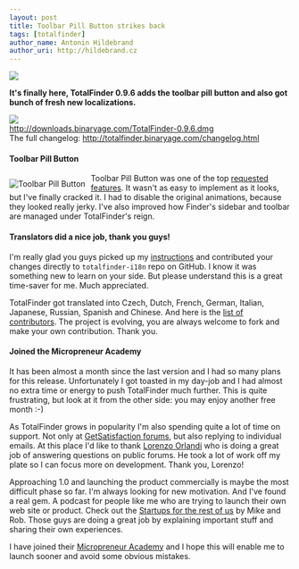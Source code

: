 ```yaml
---
layout: post
title: Toolbar Pill Button strikes back
tags: [totalfinder]
author_name: Antonin Hildebrand
author_uri: http://hildebrand.cz
---
```


<img src="{{site.url}}/shared/img/icons/totalfinder-64.png" class="intro-icon"/>

**It's finally here, TotalFinder 0.9.6 adds the toolbar pill button and also got bunch of fresh new localizations.**

<div class="blog-download">
    <a class="download-link" href="http://downloads.binaryage.com/TotalFinder-0.9.6.dmg"><img src="{{site.url}}/shared/img/small-download-button.png"/><div>http://downloads.binaryage.com/TotalFinder-0.9.6.dmg</div></a>
    <div class="download-note">The full changelog: <a href="http://totalfinder.binaryage.com/changelog.html">http://totalfinder.binaryage.com/changelog.html</a></div>
</div>

#### Toolbar Pill Button

<img class="clear blog-image-border" style="float:left; margin-right: 10px; margin-top:10px" src="{{site.url}}/images/totalfinder-toolbar-pill-button.png" title="Toolbar Pill Button">

Toolbar Pill Button was one of the top <a href="http://getsatisfaction.com/binaryage/topics/toolbar_pill_button_missing">requested features</a>. It wasn't as easy to implement as it looks, but I've finally cracked it. I had to disable the original animations, because they looked really jerky. I've also improved how Finder's sidebar and toolbar are managed under TotalFinder's reign.

#### Translators did a nice job, thank you guys!

I'm really glad you guys picked up my [instructions](http://github.com/binaryage/totalfinder-i18n) and contributed your changes directly to `totalfinder-i18n` repo on GitHub. I know it was something new to learn on your side. But please understand this is a great time-saver for me. Much appreciated.

TotalFinder got translated into Czech, Dutch, French, German, Italian, Japanese, Russian, Spanish and Chinese. And here is the [list of contributors](http://github.com/binaryage/totalfinder-i18n/contributors). The project is evolving, you are always welcome to fork and make your own contribution. Thank you.

#### Joined the Micropreneur Academy

It has been almost a month since the last version and I had so many plans for this release. Unfortunately I got toasted in my day-job and I had almost no extra time or energy to push TotalFinder much further. This is quite frustrating, but look at it from the other side: you may enjoy another free month :-)

As TotalFinder grows in popularity I'm also spending quite a lot of time on support. Not only at [GetSatisfaction forums](http://getsatisfaction.com/binaryage), but also replying to individual emails. At this place I'd like to thank [Lorenzo Orlandi](http://getsatisfaction.com/people/kiwidesign) who is doing a great job of answering questions on public forums. He took a lot of work off my plate so I can focus more on development. Thank you, Lorenzo!

Approaching 1.0 and launching the product commercially is maybe the most difficult phase so far. I'm always looking for new motivation. 
And I've found a real gem. A podcast for people like me who are trying to launch their own web site or product. Check out the [Startups for the rest of us](http://www.startupsfortherestofus.com) by Mike and Rob. Those guys are doing a great job by explaining important stuff and sharing their own experiences. 

I have joined their [Micropreneur Academy](http://www.micropreneur.com) and I hope this will enable me to launch sooner and avoid some obvious mistakes.
